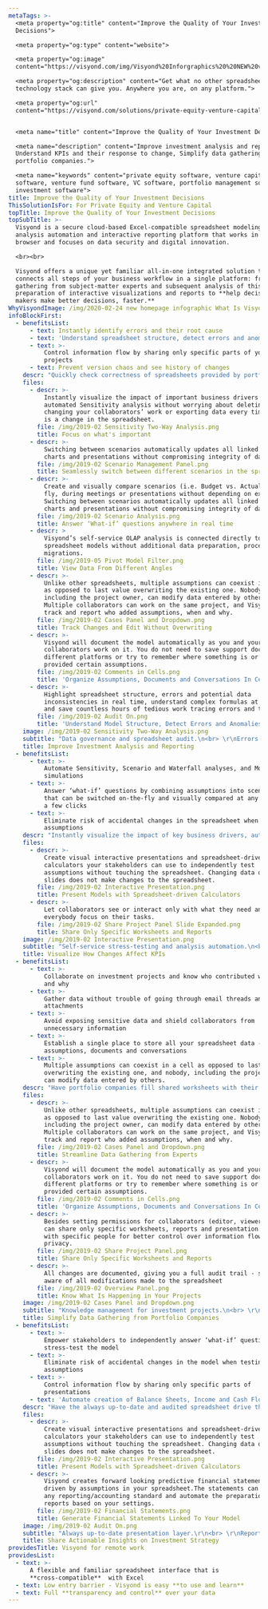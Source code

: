 ```yaml
---
metaTags: >-
  <meta property="og:title" content="Improve the Quality of Your Investment
  Decisions"> 

  <meta property="og:type" content="website"> 

  <meta property="og:image"
  content="https://visyond.com/img/Visyond%20Inforgraphics%20%20NEW%20v23%201.5x%20supersample.png"> 

  <meta property="og:description" content="Get what no other spreadsheet-based
  technology stack can give you. Anywhere you are, on any platform."> 

  <meta property="og:url"
  content="https://visyond.com/solutions/private-equity-venture-capital/"> 


  <meta name="title" content="Improve the Quality of Your Investment Decisions">

  <meta name="description" content="Improve investment analysis and reporting,
  Understand KPIs and their response to change, Simplify data gathering from
  portfolio companies."> 

  <meta name="keywords" content="private equity software, venture capital
  software, venture fund software, VC software, portfolio management software,
  investment software">
title: Improve the Quality of Your Investment Decisions
ThisSolutionIsFor: For Private Equity and Venture Capital
topTitle: Improve the Quality of Your Investment Decisions
topSubTitle: >-
  Visyond is a secure cloud-based Excel-compatible spreadsheet modeling,
  analysis automation and interactive reporting platform that works in the
  browser and focuses on data security and digital innovation.

  <br><br>

  Visyond offers a unique yet familiar all-in-one integrated solution that
  connects all steps of your business workflow in a single platform: from data
  gathering from subject-matter experts and subsequent analysis of this data to
  preparation of interactive visualizations and reports to **help decision
  makers make better decisions, faster.**
WhyVisyondImage: /img/2020-02-24 new homepage infographic What Is Visyond.png
infoBlockFirst:
  - benefitsList:
      - text: Instantly identify errors and their root cause
      - text: 'Understand spreadsheet structure, detect errors and anomalies'
      - text: >-
          Control information flow by sharing only specific parts of your
          projects
      - text: Prevent version chaos and see history of changes
    descr: "Quickly check correctness of spreadsheets provided by portfolio companies, and improve the quality of your investment decisions by insuring that you take action based on accurate, up-to-date numbers and audited, error-free financial models.<br><br>\r\nHave complete control over your projects at every step of the way and ensure data security, correctness and integrity of your models, identify errors, track changes, and document the information flows.\r"
    files:
      - descr: >-
          Instantly visualize the impact of important business drivers with
          automated Sensitivity analysis without worrying about deleting or
          changing your collaborators’ work or exporting data every time there
          is a change in the spreadsheet.
        file: /img/2019-02 Sensitivity Two-Way Analysis.png
        title: Focus on what's important
      - descr: >-
          Switching between scenarios automatically updates all linked cells,
          charts and presentations without compromising integrity of data.
        file: /img/2019-02 Scenario Management Panel.png
        title: Seamlessly switch between different scenarios in the spreadsheet
      - descr: >-
          Create and visually compare scenarios (i.e. Budget vs. Actual) on the
          fly, during meetings or presentations without depending on experts.
          Switching between scenarios automatically updates all linked cells,
          charts and presentations without compromising integrity of data.
        file: /img/2019-02 Scenario Analysis.png
        title: Answer ‘What-if’ questions anywhere in real time
      - descr: >
          Visyond’s self-service OLAP analysis is connected directly to your
          spreadsheet models without additional data preparation, processing and
          migrations.
        file: /img/2019-05 Pivot Model Filter.png
        title: View Data From Different Angles
      - descr: >-
          Unlike other spreadsheets, multiple assumptions can coexist in a cell
          as opposed to last value overwriting the existing one. Nobody,
          including the project owner, can modify data entered by others.
          Multiple collaborators can work on the same project, and Visyond will
          track and report who added assumptions, when and why.
        file: /img/2019-02 Cases Panel and Dropdown.png
        title: Track Changes and Edit Without Overwriting
      - descr: >-
          Visyond will document the model automatically as you and your
          collaborators work on it. You do not need to save support documents on
          different platforms or try to remember where something is or who
          provided certain assumptions.
        file: /img/2019-02 Comments in Cells.png
        title: 'Organize Assumptions, Documents and Conversations In Cells'
      - descr: >-
          Highlight spreadsheet structure, errors and potential data
          inconsistencies in real time, understand complex formulas at a glance
          and save countless hours of tedious work tracing errors and typos.
        file: /img/2019-02 Audit On.png
        title: 'Understand Model Structure, Detect Errors and Anomalies'
    image: /img/2019-02 Sensitivity Two-Way Analysis.png
    subtitle: "Data governance and spreadsheet audit.\n<br> \r\nErrors and data anomalies detection.\n<br> \r\nInformation exchange without version chaos."
    title: Improve Investment Analysis and Reporting
  - benefitsList:
      - text: >-
          Automate Sensitivity, Scenario and Waterfall analyses, and Monte Carlo
          simulations
      - text: >-
          Answer ‘what-if’ questions by combining assumptions into scenarios
          that can be switched on-the-fly and visually compared at any time with
          a few clicks
      - text: >-
          Eliminate risk of accidental changes in the spreadsheet when testing
          assumptions
    descr: "Instantly visualize the impact of key business drivers, automate analytical tasks and, in minutes, carry out analyses that used to take hours or days to prepare without worrying about deleting previous work.  <br><br>\r\nCreate, compare and switch between scenarios on the fly, and see all linked cells, charts and presentations update accordingly without losing existing information or compromising integrity of data. <br><br>\r\nGenerate spreadsheet-driven interactive dashboards to test assumptions and self-serve on ‘what-if’ questions without the risk of changing or breaking the spreadsheet.\r"
    files:
      - descr: >-
          Create visual interactive presentations and spreadsheet-driven
          calculators your stakeholders can use to independently test
          assumptions without touching the spreadsheet. Changing data on the
          slides does not make changes to the spreadsheet.
        file: /img/2019-02 Interactive Presentation.png
        title: Present Models with Spreadsheet-driven Calculators
      - descr: >-
          Let collaborators see or interact only with what they need and let
          everybody focus on their tasks.
        file: /img/2019-02 Share Project Panel Slide Expanded.png
        title: Share Only Specific Worksheets and Reports
    image: /img/2019-02 Interactive Presentation.png
    subtitle: "Self-service stress-testing and analysis automation.\n<br> \r\nCollaborative scenario planning.\n<br> \r\nSpreadsheet-driven ‘what-if’ dashboards."
    title: Visualize How Changes Affect KPIs
  - benefitsList:
      - text: >-
          Collaborate on investment projects and know who contributed what, when
          and why
      - text: >-
          Gather data without trouble of going through email threads and
          attachments
      - text: >-
          Avoid exposing sensitive data and shield collaborators from
          unnecessary information
      - text: >-
          Establish a single place to store all your spreadsheet data - changes,
          assumptions, documents and conversations
      - text: >-
          Multiple assumptions can coexist in a cell as opposed to last value
          overwriting the existing one, and nobody, including the project owner,
          can modify data entered by others.
    descr: "Have portfolio companies fill shared worksheets with their data, and use that data to update the fund performance according to any predictive model you have. Each portfolio company will only see their specific data entry worksheets without seeing the rest of the model. <br><br>\r Have portfolio companies add supporting documents, attachments and comments directly inside the relevant cells so you can easily locate the source of information.\r"
    files:
      - descr: >-
          Unlike other spreadsheets, multiple assumptions can coexist in a cell
          as opposed to last value overwriting the existing one. Nobody,
          including the project owner, can modify data entered by others.
          Multiple collaborators can work on the same project, and Visyond will
          track and report who added assumptions, when and why.
        file: /img/2019-02 Cases Panel and Dropdown.png
        title: Streamline Data Gathering from Experts
      - descr: >-
          Visyond will document the model automatically as you and your
          collaborators work on it. You do not need to save support documents on
          different platforms or try to remember where something is or who
          provided certain assumptions.
        file: /img/2019-02 Comments in Cells.png
        title: 'Organize Assumptions, Documents and Conversations In Cells'
      - descr: >-
          Besides setting permissions for collaborators (editor, viewer), you
          can share only specific worksheets, reports and presentation slides
          with specific people for better control over information flow and data
          privacy.
        file: /img/2019-02 Share Project Panel.png
        title: Share Only Specific Worksheets and Reports
      - descr: >-
          All changes are documented, giving you a full audit trail - so you are
          aware of all modifications made to the spreadsheet
        file: /img/2019-02 Overview Panel.png
        title: Know What Is Happening in Your Projects
    image: /img/2019-02 Cases Panel and Dropdown.png
    subtitle: "Knowledge management for investment projects.\n<br> \r\nData gathering without version chaos.\n<br> \r\nSecure and granular data sharing."
    title: Simplify Data Gathering from Portfolio Companies
  - benefitsList:
      - text: >-
          Empower stakeholders to independently answer ‘what-if’ questions and
          stress-test the model
      - text: >-
          Eliminate risk of accidental changes in the model when testing
          assumptions
      - text: >-
          Control information flow by sharing only specific parts of
          presentations
      - text: 'Automate creation of Balance Sheets, Income and Cash Flow statements'
    descr: "Have the always up-to-date and audited spreadsheet drive the interactive slides for live presentations and stress-testing. Distribute interactive presentations to LPs or relevant stakeholders, which they can use to ask the spreadsheet ‘what-if’ questions using sliders and dropdowns without actually touching, changing or seeing the model.<br><br>\r\nGenerate forward looking predictive financial statements, driven by assumptions in your spreadsheet, and automate the preparation of reports based on your settings and accounting standards.\r"
    files:
      - descr: >-
          Create visual interactive presentations and spreadsheet-driven
          calculators your stakeholders can use to independently test
          assumptions without touching the spreadsheet. Changing data on the
          slides does not make changes to the spreadsheet.
        file: /img/2019-02 Interactive Presentation.png
        title: Present Models with Spreadsheet-driven Calculators
      - descr: >-
          Visyond creates forward looking predictive financial statements,
          driven by assumptions in your spreadsheet.The statements can adapt to
          any reporting/accounting standard and automate the preparation of
          reports based on your settings.
        file: /img/2019-02 Financial Statements.png
        title: Generate Financial Statements Linked To Your Model
    image: /img/2019-02 Audit On.png
    subtitle: "Always up-to-date presentation layer.\r\n<br> \r\nReports driven by your model.\r\n<br> \r\nControl over who sees what."
    title: Share Actionable Insights on Investment Strategy
providesTitle: Visyond for remote work
providesList:
  - text: >-
      A flexible and familiar spreadsheet interface that is
      **cross-compatible**  with Excel
  - text: Low entry barrier - Visyond is easy **to use and learn**
  - text: Full **transparency and control** over your data
---
```


